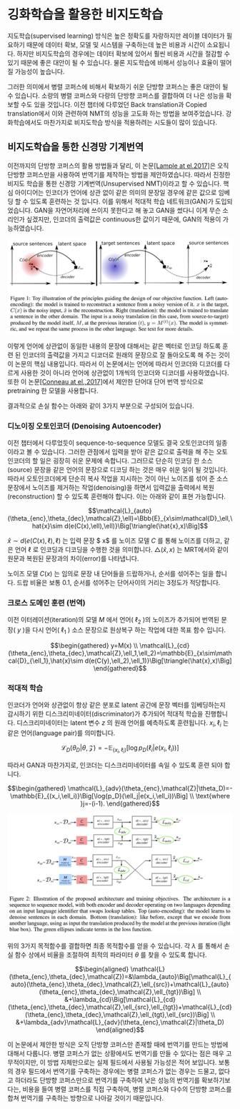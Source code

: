 # 깅화학습을 활용한 비지도학습

지도학습(supervised learning) 방식은 높은 정확도를 자랑하지만 레이블 데이터가 필요하기 때문에 데이터 확보, 모델 및 시스템을 구축하는데 높은 비용과 시간이 소요됩니다. 하지만 비지도학습의 경우에는 데이터 확보에 있어서 훨씬 비용과 시간을 절감할 수 있기 때문에 좋은 대안이 될 수 있습니다. 물론 지도학습에 비해서 성능이나 효율이 떨어질 가능성이 높습니다.

그러한 의미에서 병렬 코퍼스에 비해서 확보하기 쉬운 단방향 코퍼스는 좋은 대안이 될 수 있습니다. 소량의 병렬 코퍼스와 다량의 단방향 코퍼스를 결합하여 더 나은 성능을 확보할 수도 있을 것입니다. 이전 챕터에 다루었던 Back translation과 Copied translation에서 이와 관련하여 NMT의 성능을 고도화 하는 방법을 보여주었습니다. 강화학습에서도 마찬가지로 비지도학습 방식을 적용하려는 시도들이 많이 있습니다.

## 비지도학습을 통한 신경망 기계번역

이전까지의 단방향 코퍼스의 활용 방법들과 달리, 이 논문[[Lample at el.2017]](https://arxiv.org/pdf/1711.00043.pdf)은 오직 단방향 코퍼스만을 사용하여 번역기를 제작하는 방법을 제안하였습니다. 따라서 진정한 비지도 학습을 통한 신경망 기계번역(Unsupervised NMT)이라고 할 수 있습니다. 핵심 아이디어는 인코더가 언어에 상관 없이 같은 의미의 문장일 경우에 같은 값으로 임베딩 할 수 있도록 훈련하는 것 입니다. 이를 위해서 적대적 학습 네트워크(GAN)가 도입되었습니다. GAN을 자연어처리에 쓰이지 못한다고 해 놓고 GAN을 썼다니 이게 무슨 소리인가 싶겠지만, 인코더의 출력값은 continuous한 값이기 때문에, GAN의 적용이 가능하였습니다.

![Unsupervised NMT 개요](../assets/12-06-01.png)

이렇게 언어에 상관없이 동일한 내용의 문장에 대해서는 같은 벡터로 인코딩 하도록 훈련 된 인코더의 출력값을 가지고 디코더로 원래의 문장으로 잘 돌아오도록 해 주는 것이 이 논문의 핵심 내용입니다. 따라서 이 논문에서는 언어에 따라서 인코더와 디코더를 다르게 사용한 것이 아니라 언어에 상관없이 1개씩의 인코더와 디코더를 사용하였습니다. 또한 이 논문[[Conneau at el.,2017]](https://arxiv.org/pdf/1710.04087.pdf)에서 제안한 단어대 단어 번역 방식으로 pretraining 한 모델을 사용합니다.

결과적으로 손실 함수는 아래와 같이 3가지 부분으로 구성되어 있습니다.

### 디노이징 오토인코더 (Denoising Autoencoder)

이전 챕터에서 다루었듯이 sequence-to-sequence 모델도 결국 오토인코더의 일종이라고 볼 수 있습니다. 그러한 관점에서 입력을 받아 같은 값으로 출력을 해 주는 오토인코더의 할 일은 굉장히 쉬운 문제에 속합니다. 그러므로 단순히 인코딩 한 소스(source) 문장을 같은 언어의 문장으로 디코딩 하는 것은 매우 쉬운 일이 될 것입니다. 따라서 오토인코더에게 단순히 복사 작업을 지시하는 것이 아닌 노이즈를 섞어 준 소스 문장에서 노이즈를 제거하는 작업(denoising)을 하면서 입력값을 출력에서 복원(reconstruction) 할 수 있도록 훈련해야 합니다. 이는 아래와 같이 표현 가능합니다.

$$\mathcal{L}_{auto}(\theta_{enc},\theta_{dec},\mathcal{Z},\ell)=\Bbb{E}_{x\sim\mathcal{D}_\ell,\hat{x}\sim d(e(C(x),\ell),\ell)}\Big[\triangle(\hat{x},x)\Big]$$

$\hat{x}\sim d(e(C(x),\ell),\ell)$ 는 입력 문장 $ x$ 를 노이즈 모델 $C$ 를 통해 노이즈를 더하고, 같은 언어 $\ell$ 로 인코딩과 디코딩을 수행한 것을 의미합니다. $\triangle(\hat{x},x)$ 는 MRT에서와 같이 원문과 복원된 문장과의 차이(error)를 나타냅니다.

노이즈 모델 $C(x)$ 는 임의로 문장 내 단어들을 드랍하거나, 순서를 섞어주는 일을 합니다. 드랍 비율은 보통 0.1, 순서를 섞어주는 단어사이의 거리는 3정도가 적당합니다.

### 크로스 도메인 훈련 (번역)

이전 이터레이션(iteration)의 모델 $M$ 에서 언어( $\ell_2$ )의 노이즈가 추가되어 번역된 문장( $y$ )을 다시 언어( $\ell_1$ ) 소스 문장으로 원상복구 하는 작업에 대한 목표 함수 입니다.

$$\begin{gathered}
y=M(x) \\
\mathcal{L}_{cd}(\theta_{enc},\theta_{dec},\mathcal{Z},\ell_1,\ell_2)=\mathbb{E}_{x\sim\mathcal{D}_{\ell_1},\hat{x}\sim d(e(C(y),\ell_2),\ell_1)}\Big[\triangle(\hat{x},x)\Big]
\end{gathered}$$

### 적대적 학습

인코더가 언어와 상관없이 항상 같은 분포로 latent 공간에 문장 벡터를 임베딩하는지 감시하기 위한 디스크리미네이터(discriminator)가 추가되어 적대적 학습을 진행합니다. 디스크리미네이터는 latent 변수 $z$ 의 원래 언어를 예측하도록 훈련됩니다. $x_i, \ell_i$ 는 같은 언어(language pair)를 의미합니다.

$$\mathcal{L}_D(\theta_D|\theta,\mathcal{Z})=-\mathbb{E}_{(x_i,\ell_i)}\Big[\log{p_D(\ell_i|e(x_i,\ell_i))}\Big]$$

따라서 GAN과 마찬가지로, 인코더는 디스크리미네이터를 속일 수 있도록 훈련 되야 합니다.

$$\begin{gathered}
\mathcal{L}_{adv}(\theta_{enc},\mathcal{Z}|\theta_D)=-\mathbb{E}_{(x_i,\ell_i)}\Big[\log{p_D}(\ell_j|e(x_i,\ell_i))\Big] \\
\text{where }j=-(i-1).
\end{gathered}$$

![3가지 목적함수가 동작하는 모습](../assets/12-06-02.png)

위의 3가지 목적함수를 결합하면 최종 목적함수를 얻을 수 있습니다. 각 $\lambda$ 를 통해서 손실 함수 상에서 비율을 조절하여 최적의 파라미터 $\theta$ 를 찾을 수 있도록 합니다.

$$\begin{aligned}
\mathcal{L}(\theta_{enc},\theta_{dec},\mathcal{Z})=&\lambda_{auto}\Big[\mathcal{L}_{auto}(\theta_{enc},\theta_{dec},\mathcal{Z},\ell_{src})+\mathcal{L}_{auto}(\theta_{enc},\theta_{dec},\mathcal{Z},\ell_{tgt})\Big] \\
&+\lambda_{cd}\Big[\mathcal{L}_{cd}(\theta_{enc},\theta_{dec},\mathcal{Z},\ell_{src},\ell_{tgt})+\mathcal{L}_{cd}(\theta_{enc},\theta_{dec},\mathcal{Z},\ell_{tgt},\ell_{src})\Big] \\
&+\lambda_{adv}\mathcal{L}_{adv}(\theta_{enc},\mathcal{Z}|\theta_D)
\end{aligned}$$

<!--
![](../assets/12-06-03.png)
-->

이 논문에서 제안한 방식은 오직 단방향 코퍼스만 존재할 때에 번역기를 만드는 방법에 대해서 다룹니다. 병렬 코퍼스가 없는 상황에서도 번역기를 만들 수 있다는 점은 매우 고무적이지만, 이 방법 자체만으로는 실제 필드에서 사용될 가능성은 적어 보입니다. 보통의 경우 필드에서 번역기를 구축하는 경우에는 병렬 코퍼스가 없는 경우는 드물고, 없다고 하더라도 단방향 코퍼스만으로 번역기를 구축하여 낮은 성능의 번역기를 확보하기보다는, 비용을 들여 병렬 코퍼스를 직접 구축하여, 병렬 코퍼스와 다수의 단방향 코퍼스를 합쳐 번역기를 구축하는 방향으로 나아갈 것이기 때문입니다.
